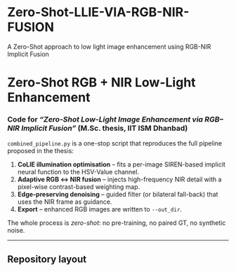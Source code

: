 # Zero-Shot-LLIE-VIA-RGB-NIR-FUSION
A Zero-Shot approach to low light image enhancement using RGB-NIR Implicit Fusion

# Zero-Shot RGB + NIR Low-Light Enhancement  
### Code for *“Zero-Shot Low-Light Image Enhancement via RGB–NIR Implicit Fusion”* (M.Sc. thesis, IIT ISM Dhanbad)

`combined_pipeline.py` is a one-stop script that reproduces the full pipeline proposed in the thesis:

1. **CoLIE illumination optimisation** – fits a per-image SIREN-based implicit neural function to the HSV-Value channel.  
2. **Adaptive RGB ↔ NIR fusion** – injects high-frequency NIR detail with a pixel-wise contrast-based weighting map.  
3. **Edge-preserving denoising** – guided filter (or bilateral fall-back) that uses the NIR frame as guidance.  
4. **Export** – enhanced RGB images are written to `--out_dir`.

The whole process is *zero-shot*: no pre-training, no paired GT, no synthetic noise.

---

## Repository layout


